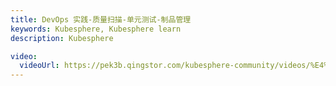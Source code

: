 ```yaml
---
title: DevOps 实践-质量扫描-单元测试-制品管理
keywords: Kubesphere, Kubesphere learn
description: Kubesphere

video: 
  videoUrl: https://pek3b.qingstor.com/kubesphere-community/videos/%E4%BA%91%E5%8E%9F%E7%94%9F%E5%AE%9E%E6%88%98/%E7%AC%AC%E4%BA%8C%E6%9C%9F/13%E3%80%81DevOps%20%E5%AE%9E%E8%B7%B5-%E8%B4%A8%E9%87%8F%E6%89%AB%E6%8F%8F-%E5%8D%95%E5%85%83%E6%B5%8B%E8%AF%95-%E5%88%B6%E5%93%81%E7%AE%A1%E7%90%86.mp4
---
```

